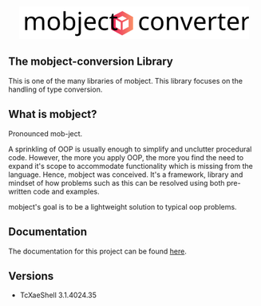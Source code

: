 <p align="center">
  <img width="460"  src="./docs/images/logo.svg">
</p>

## The mobject-conversion Library

This is one of the many libraries of mobject. This library focuses on the handling of type conversion.

## What is mobject?

Pronounced mob-ject.

A sprinkling of OOP is usually enough to simplify and unclutter procedural code. However, the more you apply OOP, the more you find the need to expand it's scope to accommodate functionality which is missing from the language. Hence, mobject was conceived. It's a framework, library and mindset of how problems such as this can be resolved using both pre-written code and examples.

mobject's goal is to be a lightweight solution to typical oop problems.

## Documentation

The documentation for this project can be found [here](https://benhar-dev.github.io/mobject-converters/#/).

## Versions

- TcXaeShell 3.1.4024.35
